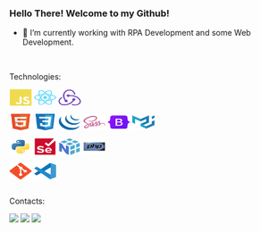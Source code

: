 ### Hello There! Welcome to my Github!


- 🔭 I’m currently working with RPA Development and some Web Development.

<div style="display: inline_block"><br>
   <p>Technologies:</p>
  <img align="center" alt="Alen-Js" height="30" width="40" src="https://raw.githubusercontent.com/devicons/devicon/master/icons/javascript/javascript-plain.svg">
  <img align="center" alt="Alen-React" height="30" width="40" src="https://raw.githubusercontent.com/devicons/devicon/master/icons/react/react-original.svg">
    <img align="center" alt="Alen-Redux" height="30" width="40" src="https://raw.githubusercontent.com/devicons/devicon/master/icons/redux/redux-original.svg">

  <p></p>
  <img align="center" alt="Alen-HTML" height="30" width="40" src="https://raw.githubusercontent.com/devicons/devicon/master/icons/html5/html5-original.svg">
  <img align="center" alt="Alen-CSS" height="30" width="40" src="https://raw.githubusercontent.com/devicons/devicon/master/icons/css3/css3-original.svg">
  <img align="center" alt="Alen-jQuery" height="30" width="40" src="https://raw.githubusercontent.com/devicons/devicon/master/icons/jquery/jquery-original.svg">
  <img align="center" alt="Alen-Sass" height="30" width="40" src="https://raw.githubusercontent.com/devicons/devicon/master/icons/sass/sass-original.svg">
  <img align="center" alt="Alen-BootStrap" height="30" width="40" src="https://raw.githubusercontent.com/devicons/devicon/master/icons/bootstrap/bootstrap-original.svg">
 <img align="center" alt="Alen-materialui" height="30" width="40" src="https://raw.githubusercontent.com/devicons/devicon/master/icons/materialui/materialui-original.svg">
  <p></p>
  <img align="center" alt="Alen-Python" height="30" width="40" src="https://raw.githubusercontent.com/devicons/devicon/master/icons/python/python-original.svg">
    <img align="center" alt="Alen-selenium" height="30" width="40" src="https://raw.githubusercontent.com/devicons/devicon/master/icons/selenium/selenium-original.svg">
    <img align="center" alt="Alen-numpy" height="30" width="40" src="https://raw.githubusercontent.com/devicons/devicon/master/icons/numpy/numpy-original.svg">
    <img align="center" alt="Alen-Php" height="30" width="40" src="https://raw.githubusercontent.com/devicons/devicon/master/icons/php/php-original.svg">
  <p></p>
    <img align="center" alt="Alen-Github" height="30" width="40" src="https://raw.githubusercontent.com/devicons/devicon/master/icons/git/git-original.svg">
    <img align="center" alt="Alen-vscode" height="30" width="40" src="https://raw.githubusercontent.com/devicons/devicon/master/icons/vscode/vscode-original.svg">
  <p></p>
</div>
  
  ##
 
<div>
   <p>Contacts:</p> 
  <a href = "mailto:alencardotpy@gmail.com"><img src="https://img.shields.io/badge/-Gmail-%23333?style=for-the-badge&logo=gmail&logoColor=white" target="_blank"></a>
  <a href="https://www.linkedin.com/in/alencardotpy" target="_blank"><img src="https://img.shields.io/badge/-LinkedIn-%230077B5?style=for-the-badge&logo=linkedin&logoColor=white" target="_blank"></a>
  <a href="https://twitter.com/alencardotpy" target="_blank"><img src="https://img.shields.io/badge/-Twitter-%230077B5?style=for-the-badge&logo=twitter&logoColor=white" target="_blank"></a>  
</div>

